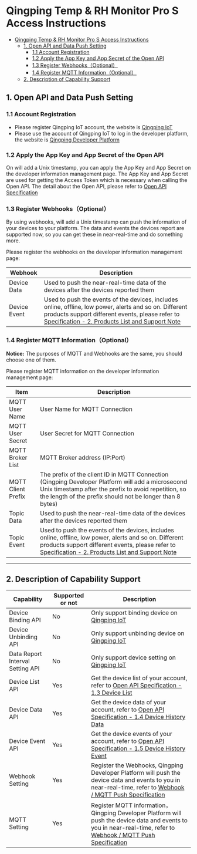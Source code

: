 # Qingping Temp & RH Monitor Pro S Access Instructions

- [Qingping Temp & RH Monitor Pro S Access Instructions](#qingping-temp--rh-monitor-pro-s-access-instructions)
  - [1. Open API and Data Push Setting](#1-open-api-and-data-push-setting)
    - [1.1 Account Registration](#11-account-registration)
    - [1.2 Apply the App Key and App Secret of the Open API](#12-apply-the-app-key-and-app-secret-of-the-open-api)
    - [1.3 Register Webhooks（Optional）](#13-register-webhooksoptional)
    - [1.4 Register MQTT Information（Optional）](#14-register-mqtt-informationoptional)
  - [2. Description of Capability Support](#2-description-of-capability-support)

## 1. Open API and Data Push Setting

### 1.1 Account Registration

- Please register Qingping IoT account, the website is [Qingping IoT](https://qingpingiot.com/)
- Please use the account of Qingping IoT to log in the developer platform, the website is [Qingping Developer Platform](https://developers.qingping.co/)

### 1.2 Apply the App Key and App Secret of the Open API

On  will add a Unix timestamp, you can apply the App Key and App Secret on the developer information management page.
The App Key and App Secret are used for getting the Access Token which is necessary when calling the Open API. The detail about the Open API, please refer to [Open API Specification](/main/openApi)

### 1.3 Register Webhooks（Optional）

By using webhooks,  will add a Unix timestamp can push the information of your devices to your platform. The data and events the devices report are supported now, so you can get these in near-real-time and do something more.

Please register the webhooks on the developer information management page:

| Webhook      | Description                                                                                                                                                                                                                                                           |
| ------------ | --------------------------------------------------------------------------------------------------------------------------------------------------------------------------------------------------------------------------------------------------------------------- |
| Device Data  | Used to push the near-real-time data of the devices after the devices reported them                                                                                                                                                                                   |
| Device Event | Used to push the events of the devices, includes online, offline, low power, alerts and so on. Different products support different events, please refer to [Specification - 2. Products List and Support Note](/main/specification#2-products-list-and-support-note) |

### 1.4 Register MQTT Information（Optional）

**Notice:** The purposes of MQTT and Webhooks are the same, you should choose one of them.

Please register MQTT information on the developer information management page:

| Item               | Description                                                                                                                                                                                                                                                           |
| ------------------ | --------------------------------------------------------------------------------------------------------------------------------------------------------------------------------------------------------------------------------------------------------------------- |
| MQTT User Name     | User Name for MQTT Connection                                                                                                                                                                                                                                         |
| MQTT User Secret   | User Secret for MQTT Connection                                                                                                                                                                                                                                       |
| MQTT Broker List   | MQTT Broker address (IP:Port)                                                                                                                                                                                                                                         |
| MQTT Client Prefix | The prefix of the client ID in MQTT Connection (Qingping Developer Platform will add a microsecond Unix timestamp after the prefix to avoid repetition, so the length of the prefix should not be longer than 8 bytes)                                                |
| Topic Data         | Used to push the near-real-time data of the devices after the devices reported them                                                                                                                                                                                   |
| Topic Event        | Used to push the events of the devices, includes online, offline, low power, alerts and so on. Different products support different events, please refer to [Specification - 2. Products List and Support Note](/main/specification#2-products-list-and-support-note) |

------

## 2. Description of Capability Support

| Capability                       | Supported or not | Description                                                                                                                                                                        |
| -------------------------------- | ---------------- | ---------------------------------------------------------------------------------------------------------------------------------------------------------------------------------- |
| Device Binding API               | No               | Only support binding device on [Qingping IoT](https://qingpingiot.com/)                                                                                                            |
| Device Unbinding API             | No               | Only support unbinding device on [Qingping IoT](https://qingpingiot.com/)                                                                                                          |
| Data Report Interval Setting API | No               | Only support device setting on [Qingping IoT](https://qingpingiot.com/)                                                                                                            |
| Device List API                  | Yes              | Get the device list of your account, refer to [Open API Specification - 1.3 Device List](/main/openApi#13-device-list)                                                             |
| Device Data API                  | Yes              | Get the device data of your account, refer to [Open API Specification - 1.4 Device History Data](/main/openApi#14-device-history-data)                                             |
| Device Event API                 | Yes              | Get the device events of your account, refer to [Open API Specification - 1.5 Device History Event](/main/openApi#15-device-history-event)                                         |
| Webhook Setting                  | Yes              | Register the Webhooks, Qingping Developer Platform will push the device data and events to you in near-real-time, refer to  [Webhook / MQTT Push Specification](/main/webhook)     |
| MQTT Setting                     | Yes              | Register MQTT information，Qingping Developer Platform will push the device data and events to you in near-real-time, refer to  [Webhook / MQTT Push Specification](/main/webhook) |
